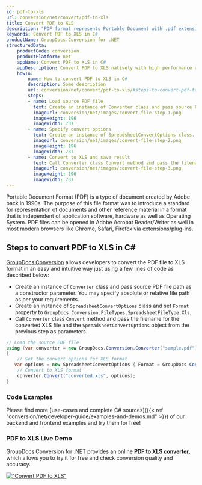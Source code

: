 ```yaml
---
id: pdf-to-xls
url: conversion/net/convert/pdf-to-xls
title: Convert PDF to XLS
description: "PDF format represents Portable Document with .pdf extension. Learn how to convert PDF to XLS file programmatically in C# language using GroupDocs.Conversion for .NET library."
keywords: Convert PDF to XLS in C#
productName: GroupDocs.Conversion for .NET
structuredData:
    productCode: conversion
    productPlatform: net
    appName: Convert PDF to XLS in C#
    appDescription: Convert PDF to XLS natively with high performance using C# language and server side GroupDocs.Conversion for .NET APIs, without the use of any software like Microsoft or Open Office.
    howTo:
        name: How to convert PDF to XLS in C# 
        description: Some description
        url: conversion/net/convert/pdf-to-xls/#steps-to-convert-pdf-to-xls-in-c
        steps:
        - name: Load source PDF file 
          text: Create an instance of Converter class and pass source PDF file path as a constructor parameter. You may specify absolute or relative file path as per your requirements. 
          imageUrl: conversion/net/images/convert-file-step-1.png
          imageHeight: 196
          imageWidth: 737
        - name: Specify convert options 
          text: Create an instance of SpreadsheetConvertOptions class.
          imageUrl: conversion/net/images/convert-file-step-2.png
          imageHeight: 196
          imageWidth: 737
        - name: Convert to XLS and save result 
          text: Call Converter class Convert method and pass the filename for the converted HTML file and the SpreadsheetConvertOptions object from the previous step as parameters.
          imageUrl: conversion/net/images/convert-file-step-3.png
          imageHeight: 196
          imageWidth: 737
---
```


Portable Document Format (PDF) is a type of document created by Adobe back in 1990s. The purpose of this file format was to introduce a standard for representation of documents and other reference material in a format that is independent of application software, hardware as well as Operating System. PDF files can be opened in Adobe Acrobat Reader/Writer as well in most modern browsers like Chrome, Safari, Firefox via extensions/plug-ins.

## Steps to convert PDF to XLS in C#

[GroupDocs.Conversion](https://products.groupdocs.com/conversion/net) allows developers to convert the PDF file to XLS format in an easy and intuitive way just using a few lines of code as described below:

* Create an instance of `Converter` class and pass source PDF file path as a constructor parameter. You may specify absolute or relative file path as per your requirements. 
* Create an instance of `SpreadsheetConvertOptions` class and set `Format` property to `GroupDocs.Conversion.FileTypes.SpreadsheetFileType.Xls`.
* Call `Converter` class `Convert` method and pass the filename for the converted XLS file and the `SpreadsheetConvertOptions` object from the previous step as parameters.

```csharp
// Load the source PDF file
using (var converter = new GroupDocs.Conversion.Converter("sample.pdf"))
{
    // Set the convert options for XLS format
   var options = new SpreadsheetConvertOptions { Format = GroupDocs.Conversion.FileTypes.SpreadsheetFileType.Xls };
    // Convert to XLS format
    converter.Convert("converted.xls", options);
}
```

### Code Examples

Please find more [use-cases and complete C# sources]({{< ref "conversion/net/developer-guide/examples-and-demos.md" >}}) of our backend and frontend examples and try them for free!

### PDF to XLS Live Demo

GroupDocs.Conversion for .NET provides an online [**PDF to XLS converter**](https://products.groupdocs.app/conversion/pdf-to-xls), which allows you to try it for free and check conversion quality and accuracy.

[!["Convert PDF to XLS"](conversion/net/images/convert-to-xls/convert-pdf-to-xls.png)](https://products.groupdocs.app/conversion/pdf-to-xls)